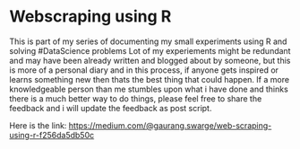 # Webscraping using R
This is part of my series of documenting my small experiments using R and solving #DataScience problems
Lot of my experiements might be redundant and may have been already written and blogged about by someone, but this is more of a personal diary and in this process, if anyone gets inspired or learns something new then thats the best thing that could happen.
If a more knowledgeable person than me stumbles upon what i have done and thinks there is a much better way to do things, please feel free to share the feedback and i will update the feedback as post script.

Here is the link: https://medium.com/@gaurang.swarge/web-scraping-using-r-f256da5db50c
